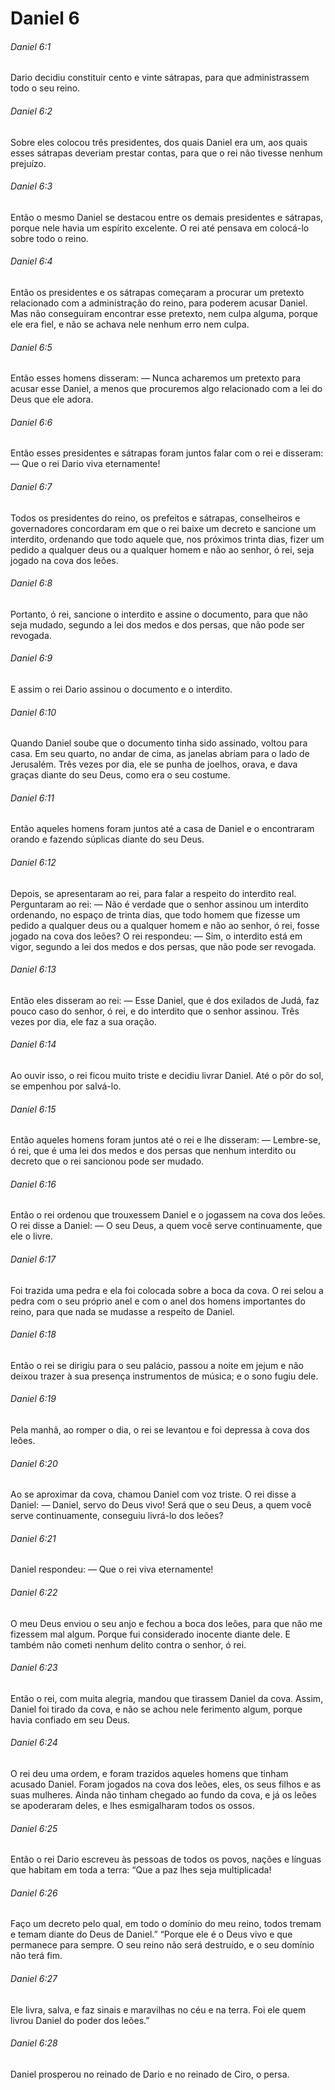 # Daniel 6

###### Daniel 6:1

Dario decidiu constituir cento e vinte sátrapas, para que administrassem todo o seu reino.

###### Daniel 6:2

Sobre eles colocou três presidentes, dos quais Daniel era um, aos quais esses sátrapas deveriam prestar contas, para que o rei não tivesse nenhum prejuízo.

###### Daniel 6:3

Então o mesmo Daniel se destacou entre os demais presidentes e sátrapas, porque nele havia um espírito excelente. O rei até pensava em colocá-lo sobre todo o reino.

###### Daniel 6:4

Então os presidentes e os sátrapas começaram a procurar um pretexto relacionado com a administração do reino, para poderem acusar Daniel. Mas não conseguiram encontrar esse pretexto, nem culpa alguma, porque ele era fiel, e não se achava nele nenhum erro nem culpa.

###### Daniel 6:5

Então esses homens disseram: — Nunca acharemos um pretexto para acusar esse Daniel, a menos que procuremos algo relacionado com a lei do Deus que ele adora.

###### Daniel 6:6

Então esses presidentes e sátrapas foram juntos falar com o rei e disseram: — Que o rei Dario viva eternamente!

###### Daniel 6:7

Todos os presidentes do reino, os prefeitos e sátrapas, conselheiros e governadores concordaram em que o rei baixe um decreto e sancione um interdito, ordenando que todo aquele que, nos próximos trinta dias, fizer um pedido a qualquer deus ou a qualquer homem e não ao senhor, ó rei, seja jogado na cova dos leões.

###### Daniel 6:8

Portanto, ó rei, sancione o interdito e assine o documento, para que não seja mudado, segundo a lei dos medos e dos persas, que não pode ser revogada.

###### Daniel 6:9

E assim o rei Dario assinou o documento e o interdito.

###### Daniel 6:10

Quando Daniel soube que o documento tinha sido assinado, voltou para casa. Em seu quarto, no andar de cima, as janelas abriam para o lado de Jerusalém. Três vezes por dia, ele se punha de joelhos, orava, e dava graças diante do seu Deus, como era o seu costume.

###### Daniel 6:11

Então aqueles homens foram juntos até a casa de Daniel e o encontraram orando e fazendo súplicas diante do seu Deus.

###### Daniel 6:12

Depois, se apresentaram ao rei, para falar a respeito do interdito real. Perguntaram ao rei: — Não é verdade que o senhor assinou um interdito ordenando, no espaço de trinta dias, que todo homem que fizesse um pedido a qualquer deus ou a qualquer homem e não ao senhor, ó rei, fosse jogado na cova dos leões? O rei respondeu: — Sim, o interdito está em vigor, segundo a lei dos medos e dos persas, que não pode ser revogada.

###### Daniel 6:13

Então eles disseram ao rei: — Esse Daniel, que é dos exilados de Judá, faz pouco caso do senhor, ó rei, e do interdito que o senhor assinou. Três vezes por dia, ele faz a sua oração.

###### Daniel 6:14

Ao ouvir isso, o rei ficou muito triste e decidiu livrar Daniel. Até o pôr do sol, se empenhou por salvá-lo.

###### Daniel 6:15

Então aqueles homens foram juntos até o rei e lhe disseram: — Lembre-se, ó rei, que é uma lei dos medos e dos persas que nenhum interdito ou decreto que o rei sancionou pode ser mudado.

###### Daniel 6:16

Então o rei ordenou que trouxessem Daniel e o jogassem na cova dos leões. O rei disse a Daniel: — O seu Deus, a quem você serve continuamente, que ele o livre.

###### Daniel 6:17

Foi trazida uma pedra e ela foi colocada sobre a boca da cova. O rei selou a pedra com o seu próprio anel e com o anel dos homens importantes do reino, para que nada se mudasse a respeito de Daniel.

###### Daniel 6:18

Então o rei se dirigiu para o seu palácio, passou a noite em jejum e não deixou trazer à sua presença instrumentos de música; e o sono fugiu dele.

###### Daniel 6:19

Pela manhã, ao romper o dia, o rei se levantou e foi depressa à cova dos leões.

###### Daniel 6:20

Ao se aproximar da cova, chamou Daniel com voz triste. O rei disse a Daniel: — Daniel, servo do Deus vivo! Será que o seu Deus, a quem você serve continuamente, conseguiu livrá-lo dos leões?

###### Daniel 6:21

Daniel respondeu: — Que o rei viva eternamente!

###### Daniel 6:22

O meu Deus enviou o seu anjo e fechou a boca dos leões, para que não me fizessem mal algum. Porque fui considerado inocente diante dele. E também não cometi nenhum delito contra o senhor, ó rei.

###### Daniel 6:23

Então o rei, com muita alegria, mandou que tirassem Daniel da cova. Assim, Daniel foi tirado da cova, e não se achou nele ferimento algum, porque havia confiado em seu Deus.

###### Daniel 6:24

O rei deu uma ordem, e foram trazidos aqueles homens que tinham acusado Daniel. Foram jogados na cova dos leões, eles, os seus filhos e as suas mulheres. Ainda não tinham chegado ao fundo da cova, e já os leões se apoderaram deles, e lhes esmigalharam todos os ossos.

###### Daniel 6:25

Então o rei Dario escreveu às pessoas de todos os povos, nações e línguas que habitam em toda a terra: “Que a paz lhes seja multiplicada!

###### Daniel 6:26

Faço um decreto pelo qual, em todo o domínio do meu reino, todos tremam e temam diante do Deus de Daniel.” “Porque ele é o Deus vivo e que permanece para sempre. O seu reino não será destruído, e o seu domínio não terá fim.

###### Daniel 6:27

Ele livra, salva, e faz sinais e maravilhas no céu e na terra. Foi ele quem livrou Daniel do poder dos leões.”

###### Daniel 6:28

Daniel prosperou no reinado de Dario e no reinado de Ciro, o persa.

